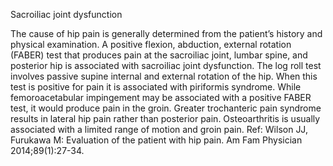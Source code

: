 Sacroiliac joint dysfunction

The cause of hip pain is generally determined from the patient’s history and physical examination. A
positive flexion, abduction, external rotation (FABER) test that produces pain at the sacroiliac joint, lumbar
spine, and posterior hip is associated with sacroiliac joint dysfunction. The log roll test involves passive
supine internal and external rotation of the hip. When this test is positive for pain it is associated with
piriformis syndrome. While femoroacetabular impingement may be associated with a positive FABER test,
it would produce pain in the groin. Greater trochanteric pain syndrome results in lateral hip pain rather
than posterior pain. Osteoarthritis is usually associated with a limited range of motion and groin pain.
Ref: Wilson JJ, Furukawa M: Evaluation of the patient with hip pain. Am Fam Physician 2014;89(1):27-34.